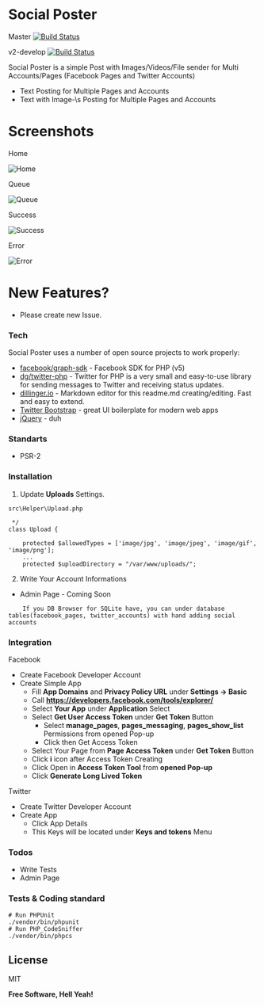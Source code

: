 # Social Poster 
Master [![Build Status](https://travis-ci.com/kzorluoglu/Social-Poster.svg?branch=master)](https://travis-ci.com/kzorluoglu/socialposter)

v2-develop [![Build Status](https://travis-ci.com/kzorluoglu/Social-Poster.svg?branch=v2-develop)](https://travis-ci.com/kzorluoglu/Social-Poster)


Social Poster is a simple Post with Images/Videos/File sender for Multi Accounts/Pages (Facebook Pages and Twitter Accounts)

  - Text Posting for Multiple Pages and Accounts
  - Text with Image-\s Posting for Multiple Pages and Accounts

# Screenshots
Home

![Home](https://i.ibb.co/pfMDSWS/Home.png)

Queue

![Queue](https://i.ibb.co/fF3JJFV/Queue.png)

Success

![Success](https://i.ibb.co/0n0m95q/Success.png)

Error

![Error](https://i.ibb.co/HzHGMyC/Error.png)

 
# New Features?

  - Please create new Issue.

### Tech

Social Poster uses a number of open source projects to work properly:

* [facebook/graph-sdk] - Facebook SDK for PHP (v5)
* [dg/twitter-php] - Twitter for PHP is a very small and easy-to-use library for sending messages to Twitter and receiving status updates.
* [dillinger.io] - Markdown editor for this readme.md creating/editing. Fast and easy to extend.
* [Twitter Bootstrap] - great UI boilerplate for modern web apps
* [jQuery] - duh

### Standarts

* PSR-2

### Installation

1. Update **Uploads** Settings.
```
src\Helper\Upload.php
```
```
 */
class Upload {

    protected $allowedTypes = ['image/jpg', 'image/jpeg', 'image/gif', 'image/png'];
    ...
    protected $uploadDirectory = "/var/www/uploads/";
```
2. Write Your Account Informations
- Admin Page - Coming Soon
```
    If you DB Browser for SQLite have, you can under database tables(facebook_pages, twitter_accounts) with hand adding social accounts
```
### Integration

Facebook
 - Create Facebook Developer Account
 - Create Simple App
    -  Fill **App Domains** and **Privacy Policy URL**  under **Settings -> Basic**
    -  Call **https://developers.facebook.com/tools/explorer/**
    -  Select **Your App** under **Application** Select
    -  Select **Get User Access Token** under **Get Token** Button
        - Select **manage_pages**, **pages_messaging**, **pages_show_list** Permissions from opened Pop-up
        - Click then Get Access Token
    -  Select Your Page from **Page Access Token** under **Get Token** Button
    -  Click **i** icon after Access Token Creating
    -  Click Open in **Access Token Tool** from **opened Pop-up**
    -  Click **Generate Long Lived Token**

Twitter
 - Create Twitter Developer Account
 - Create App
    - Click App Details 
    -  This Keys will be located under **Keys and tokens** Menu

### Todos

 - Write Tests
 - Admin Page

### Tests & Coding standard

```
# Run PHPUnit
./vendor/bin/phpunit
# Run PHP_CodeSniffer
./vendor/bin/phpcs
```

License
----

MIT


**Free Software, Hell Yeah!**

[//]: # (These are reference links used in the body of this note and get stripped out when the markdown processor does its job. There is no need to format nicely because it shouldn't be seen. Thanks SO - http://stackoverflow.com/questions/4823468/store-comments-in-markdown-syntax)

   [facebook/graph-sdk]: <https://github.com/facebook/php-graph-sdk>
   [dg/twitter-php]: <https://github.com/dg/twitter-php>
   [dillinger.io]: <https://dillinger.io/>
   [Twitter Bootstrap]: <http://twitter.github.com/bootstrap/>
   [jQuery]: <http://jquery.com>
  